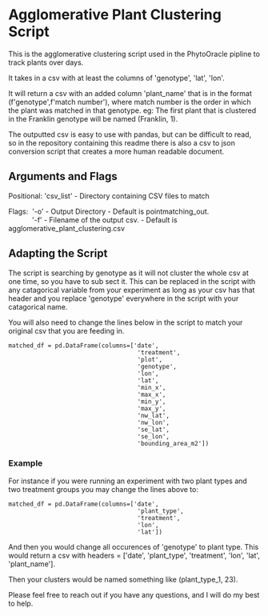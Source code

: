 # Agglomerative Plant Clustering Script

This is the agglomerative clustering script used in the PhytoOracle pipline to track plants over days. 

It takes in a csv with at least the columns of 'genotype', 'lat', 'lon'.

It will return a csv with an added column 'plant_name' that is in the format (f'genotype',f'match number'), where match number is the order in which the plant was matched in that genotype. eg: The first plant that is clustered in the Franklin genotype will be named (Franklin, 1).



The outputted csv is easy to use with pandas, but can be difficult to read, so in the repository containing this readme there is also a csv to json conversion script that creates a more human readable document.

## Arguments and Flags

Positional: 'csv_list' - Directory containing CSV files to match

Flags:&nbsp; '-o' - Output Directory - Default is pointmatching_out.  
&nbsp;&nbsp;&nbsp;&nbsp;&nbsp;&nbsp;&nbsp;&nbsp;&nbsp;&nbsp;&nbsp;&nbsp;'-f' - Filename of the output csv. - Default is agglomerative_plant_clustering.csv
        

## Adapting the Script

The script is searching by genotype as it will not cluster the whole csv at one time, so you have to sub sect it. This can be replaced in the script with any catagorical
variable from your experiment as long as your csv has that header and you replace 'genotype' everywhere in the script with your catagorical name.

You will also need to change the lines below in the script to match your original csv that you are feeding in.

    matched_df = pd.DataFrame(columns=['date',
                                        'treatment',
                                        'plot',
                                        'genotype',
                                        'lon',
                                        'lat',
                                        'min_x',
                                        'max_x',
                                        'min_y',
                                        'max_y',
                                        'nw_lat',
                                        'nw_lon',
                                        'se_lat',
                                        'se_lon',
                                        'bounding_area_m2'])
                                        
### Example
For instance if you were running an experiment with two plant types and two treatment groups you may change the lines above to:

    matched_df = pd.DataFrame(columns=['date',
                                        'plant_type',
                                        'treatment',
                                        'lon',
                                        'lat'])
                                        
 And then you would change all occurences of 'genotype' to plant type. This would return a csv with headers = ['date', 'plant_type', 'treatment', 'lon', 'lat', 'plant_name'].
 
 Then your clusters would be named something like (plant_type_1, 23).
 
 Please feel free to reach out if you have any questions, and I will do my best to help. 

